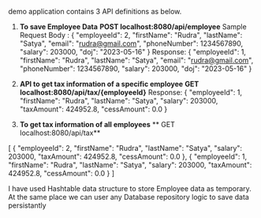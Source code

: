 
demo application contains 3 API definitions as below. 

1. **To save Employee Data**
   **POST localhost:8080/api/employee**
   Sample Request Body :
   {
    "employeeId": 2,
    "firstName": "Rudra",
    "lastName": "Satya",
    "email": "rudra@gmail.com",
    "phoneNumber": 1234567890,
    "salary": 203000,
    "doj": "2023-05-16"
  }
  Response:
  {
      "employeeId": 1,
      "firstName": "Rudra",
      "lastName": "Satya",
      "email": "rudra@gmail.com",
      "phoneNumber": 1234567890,
      "salary": 203000,
      "doj": "2023-05-16"
  }

2. **API to get tax information of a specific employee**
**GET localhost:8080/api/tax/{employeeId}**
Response:
{
    "employeeId": 1,
    "firstName": "Rudra",
    "lastName": "Satya",
    "salary": 203000,
    "taxAmount": 424952.8,
    "cessAmount": 0.0
}
3. **To get tax information of all employees**
 ** GET localhost:8080/api/tax**

[
    {
        "employeeId": 2,
        "firstName": "Rudra",
        "lastName": "Satya",
        "salary": 203000,
        "taxAmount": 424952.8,
        "cessAmount": 0.0
    },
    {
        "employeeId": 1,
        "firstName": "Rudra",
        "lastName": "Satya",
        "salary": 203000,
        "taxAmount": 424952.8,
        "cessAmount": 0.0
    }
]


I have used Hashtable data structure to store Employee data as temporary. At the same place we can user any Database repository logic to save data persistantly
